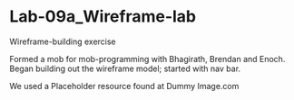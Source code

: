 # Lab-09a_Wireframe-lab
Wireframe-building exercise

Formed a mob for mob-programming with Bhagirath, Brendan and Enoch.
Began building out the wireframe model; started with nav bar.

We used a Placeholder resource found at Dummy Image.com

